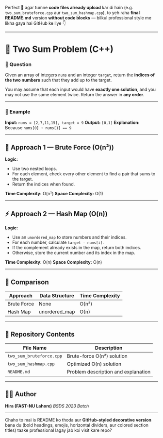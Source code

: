 Perfect 👏 agar tumne **code files already upload** kar di hain (e.g. `two_sum_bruteforce.cpp` aur `two_sum_hashmap.cpp`),
to yeh raha **final README.md** version **without code blocks** — bilkul professional style me likha gaya hai GitHub ke liye 👇

---

# 🧮 Two Sum Problem (C++)

### 📌 Question

Given an array of integers `nums` and an integer `target`, return the **indices of the two numbers** such that they add up to the target.

You may assume that each input would have **exactly one solution**, and you may not use the same element twice.
Return the answer in **any order**.

---

### 🔢 Example

**Input:** `nums = [2,7,11,15], target = 9`
**Output:** `[0,1]`
**Explanation:** Because `nums[0] + nums[1] == 9`

---

## 🧠 Approach 1 — Brute Force (O(n²))

**Logic:**

* Use two nested loops.
* For each element, check every other element to find a pair that sums to the target.
* Return the indices when found.

**Time Complexity:** O(n²)
**Space Complexity:** O(1)



---

## ⚡ Approach 2 — Hash Map (O(n))

**Logic:**

* Use an `unordered_map` to store numbers and their indices.
* For each number, calculate `target - nums[i]`.
* If the complement already exists in the map, return both indices.
* Otherwise, store the current number and its index in the map.

**Time Complexity:** O(n)
**Space Complexity:** O(n)



---

## 🧾 Comparison

| Approach    | Data Structure | Time Complexity | 
| ----------- | -------------- | --------------- | 
| Brute Force | None           | O(n²)           | 
| Hash Map    | unordered_map  | O(n)            |

---

## 📂 Repository Contents

| File Name                | Description                         |
| ------------------------ | ----------------------------------- |
| `two_sum_bruteforce.cpp` | Brute-force O(n²) solution          |
| `two_sum_hashmap.cpp`    | Optimized O(n) solution             |
| `README.md`              | Problem description and explanation |

---

## 🧑‍💻 Author

**Hira (FAST-NU Lahore)**
*BSDS 2023 Batch*

---

Chaho to mai is README ko thoda aur **GitHub-styled decorative version** bana du (bold headings, emojis, horizontal dividers, aur colored section titles) taake professional lagay jab koi visit kare repo?
